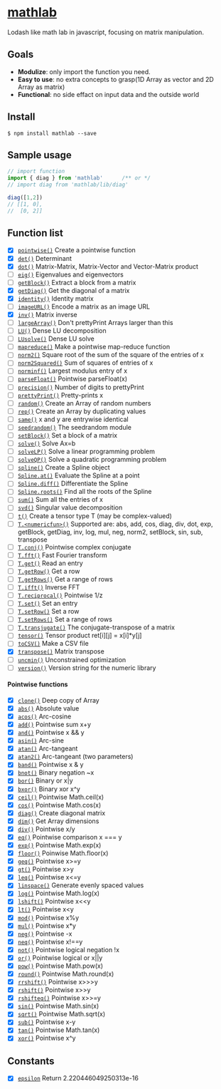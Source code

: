 # [mathlab](http://timqian.com/mathlab)

Lodash like math lab in javascript, focusing on matrix manipulation.

## Goals
- **Modulize**: only import the function you need.
- **Easy to use**: no extra concepts to grasp(1D Array as vector and 2D Array as matrix)
- **Functional**: no side effact on input data and the outside world

## Install
```
$ npm install mathlab --save
```

## Sample usage
```js
// import function
import { diag } from 'mathlab'      /** or */
// import diag from 'mathlab/lib/diag'

diag([1,2])
// [[1, 0], 
//  [0, 2]]
```

## Function list

- [x] [`pointwise()`](http://www.timqian.com/mathlab/function/index.html#static-function-pointwise)	Create a pointwise function
- [x] [`det()`](http://www.timqian.com/mathlab/function/index.html#static-function-det)	Determinant
- [x] [`dot()`](http://www.timqian.com/mathlab/function/index.html#static-function-dot)	Matrix-Matrix, Matrix-Vector and Vector-Matrix product
- [ ] [`eig()`](http://www.timqian.com/mathlab/function/index.html#static-function-)	Eigenvalues and eigenvectors
- [ ] [`getBlock()`](http://www.timqian.com/mathlab/function/index.html#static-function-)	Extract a block from a matrix
- [x] [`getDiag()`](http://www.timqian.com/mathlab/function/index.html#static-function-getDiag)	Get the diagonal of a matrix
- [x] [`identity()`](http://www.timqian.com/mathlab/function/index.html#static-function-identity)	Identity matrix
- [ ] [`imageURL()`](http://www.timqian.com/mathlab/function/index.html#static-function-)	Encode a matrix as an image URL
- [x] [`inv()`](http://www.timqian.com/mathlab/function/index.html#static-function-inv)	Matrix inverse
- [ ] [`largeArray()`](http://www.timqian.com/mathlab/function/index.html#static-function-)	Don't prettyPrint Arrays larger than this
- [ ] [`LU()`](http://www.timqian.com/mathlab/function/index.html#static-function-)	Dense LU decomposition
- [ ] [`LUsolve()`](http://www.timqian.com/mathlab/function/index.html#static-function-)	Dense LU solve
- [ ] [`mapreduce()`](http://www.timqian.com/mathlab/function/index.html#static-function-)	Make a pointwise map-reduce function
- [ ] [`norm2()`](http://www.timqian.com/mathlab/function/index.html#static-function-)	Square root of the sum of the square of the entries of x
- [ ] [`norm2Squared()`](http://www.timqian.com/mathlab/function/index.html#static-function-)	Sum of squares of entries of x
- [ ] [`norminf()`](http://www.timqian.com/mathlab/function/index.html#static-function-)	Largest modulus entry of x
- [ ] [`parseFloat()`](http://www.timqian.com/mathlab/function/index.html#static-function-)	Pointwise parseFloat(x)
- [ ] [`precision()`](http://www.timqian.com/mathlab/function/index.html#static-function-)	Number of digits to prettyPrint
- [ ] [`prettyPrint()`](http://www.timqian.com/mathlab/function/index.html#static-function-)	Pretty-prints x
- [ ] [`random()`](http://www.timqian.com/mathlab/function/index.html#static-function-)	Create an Array of random numbers
- [ ] [`rep()`](http://www.timqian.com/mathlab/function/index.html#static-function-)	Create an Array by duplicating values
- [ ] [`same()`](http://www.timqian.com/mathlab/function/index.html#static-function-)	x and y are entrywise identical
- [ ] [`seedrandom()`](http://www.timqian.com/mathlab/function/index.html#static-function-)	The seedrandom module
- [ ] [`setBlock()`](http://www.timqian.com/mathlab/function/index.html#static-function-)	Set a block of a matrix
- [ ] [`solve()`](http://www.timqian.com/mathlab/function/index.html#static-function-)	Solve Ax=b
- [ ] [`solveLP()`](http://www.timqian.com/mathlab/function/index.html#static-function-)	Solve a linear programming problem
- [ ] [`solveQP()`](http://www.timqian.com/mathlab/function/index.html#static-function-)	Solve a quadratic programming problem
- [ ] [`spline()`](http://www.timqian.com/mathlab/function/index.html#static-function-)	Create a Spline object
- [ ] [`Spline.at()`](http://www.timqian.com/mathlab/function/index.html#static-function-)	Evaluate the Spline at a point
- [ ] [`Spline.diff()`](http://www.timqian.com/mathlab/function/index.html#static-function-)	Differentiate the Spline
- [ ] [`Spline.roots()`](http://www.timqian.com/mathlab/function/index.html#static-function-)	Find all the roots of the Spline
- [ ] [`sum()`](http://www.timqian.com/mathlab/function/index.html#static-function-)	Sum all the entries of x
- [ ] [`svd()`](http://www.timqian.com/mathlab/function/index.html#static-function-)	Singular value decomposition
- [ ] [`t()`](http://www.timqian.com/mathlab/function/index.html#static-function-)	Create a tensor type T (may be complex-valued)
- [ ] [`T.<numericfun>()`](http://www.timqian.com/mathlab/function/index.html#static-function-)	Supported <numericfun> are: abs, add, cos, diag, div, dot, exp, getBlock, getDiag, inv, log, mul, neg, norm2, setBlock, sin, sub, transpose
- [ ] [`T.conj()`](http://www.timqian.com/mathlab/function/index.html#static-function-)	Pointwise complex conjugate
- [ ] [`T.fft()`](http://www.timqian.com/mathlab/function/index.html#static-function-)	Fast Fourier transform
- [ ] [`T.get()`](http://www.timqian.com/mathlab/function/index.html#static-function-)	Read an entry
- [ ] [`T.getRow()`](http://www.timqian.com/mathlab/function/index.html#static-function-)	Get a row
- [ ] [`T.getRows()`](http://www.timqian.com/mathlab/function/index.html#static-function-)	Get a range of rows
- [ ] [`T.ifft()`](http://www.timqian.com/mathlab/function/index.html#static-function-)	Inverse FFT
- [ ] [`T.reciprocal()`](http://www.timqian.com/mathlab/function/index.html#static-function-)	Pointwise 1/z
- [ ] [`T.set()`](http://www.timqian.com/mathlab/function/index.html#static-function-)	Set an entry
- [ ] [`T.setRow()`](http://www.timqian.com/mathlab/function/index.html#static-function-)	Set a row
- [ ] [`T.setRows()`](http://www.timqian.com/mathlab/function/index.html#static-function-)	Set a range of rows
- [ ] [`T.transjugate()`](http://www.timqian.com/mathlab/function/index.html#static-function-)	The conjugate-transpose of a matrix
- [ ] [`tensor()`](http://www.timqian.com/mathlab/function/index.html#static-function-)	Tensor product ret[i][j] = x[i]*y[j]
- [ ] [`toCSV()`](http://www.timqian.com/mathlab/function/index.html#static-function-)	Make a CSV file
- [x] [`transpose()`](http://www.timqian.com/mathlab/function/index.html#static-function-transpose)	Matrix transpose
- [ ] [`uncmin()`](http://www.timqian.com/mathlab/function/index.html#static-function-)	Unconstrained optimization
- [ ] [`version()`](http://www.timqian.com/mathlab/function/index.html#static-function-)	Version string for the numeric library

#### Pointwise functions

- [x] [`clone()`](http://www.timqian.com/mathlab/function/index.html#static-function-clone)	Deep copy of Array
- [x] [`abs()`](http://www.timqian.com/mathlab/function/index.html#static-function-abs)	Absolute value
- [x] [`acos()`](http://www.timqian.com/mathlab/function/index.html#static-function-acos)	Arc-cosine
- [x] [`add()`](http://www.timqian.com/mathlab/function/index.html#static-function-add)	Pointwise sum x+y
- [x] [`and()`](http://www.timqian.com/mathlab/function/index.html#static-function-and)	Pointwise x && y
- [x] [`asin()`](http://www.timqian.com/mathlab/function/index.html#static-function-asin)	Arc-sine
- [x] [`atan()`](http://www.timqian.com/mathlab/function/index.html#static-function-atan)	Arc-tangeant
- [x] [`atan2()`](http://www.timqian.com/mathlab/function/index.html#static-function-atan2)	Arc-tangeant (two parameters)
- [x] [`band()`](http://www.timqian.com/mathlab/function/index.html#static-function-band)	Pointwise x & y
- [x] [`bnot()`](http://www.timqian.com/mathlab/function/index.html#static-function-bnot)	Binary negation ~x
- [x] [`bor()`](http://www.timqian.com/mathlab/function/index.html#static-function-bor)	Binary or x|y
- [x] [`bxor()`](http://www.timqian.com/mathlab/function/index.html#static-function-bxor)	Binary xor x^y
- [x] [`ceil()`](http://www.timqian.com/mathlab/function/index.html#static-function-ceil)	Pointwise Math.ceil(x)
- [x] [`cos()`](http://www.timqian.com/mathlab/function/index.html#static-function-cos)	Pointwise Math.cos(x)
- [x] [`diag()`](http://www.timqian.com/mathlab/function/index.html#static-function-diag)	Create diagonal matrix
- [x] [`dim()`](http://www.timqian.com/mathlab/function/index.html#static-function-dim)	Get Array dimensions
- [x] [`div()`](http://www.timqian.com/mathlab/function/index.html#static-function-div)	Pointwise x/y
- [x] [`eq()`](http://www.timqian.com/mathlab/function/index.html#static-function-eq)	Pointwise comparison x === y
- [x] [`exp()`](http://www.timqian.com/mathlab/function/index.html#static-function-exp)	Pointwise Math.exp(x)
- [x] [`floor()`](http://www.timqian.com/mathlab/function/index.html#static-function-floor)	Poinwise Math.floor(x)
- [x] [`geq()`](http://www.timqian.com/mathlab/function/index.html#static-function-geq)	Pointwise x>=y
- [x] [`gt()`](http://www.timqian.com/mathlab/function/index.html#static-function-gt)	Pointwise x>y
- [x] [`leq()`](http://www.timqian.com/mathlab/function/index.html#static-function-leq)	Pointwise x<=y
- [x] [`linspace()`](http://www.timqian.com/mathlab/function/index.html#static-function-linspace)	Generate evenly spaced values
- [x] [`log()`](http://www.timqian.com/mathlab/function/index.html#static-function-log)	Pointwise Math.log(x)
- [x] [`lshift()`](http://www.timqian.com/mathlab/function/index.html#static-function-lshift)	Pointwise x<<y
- [x] [`lt()`](http://www.timqian.com/mathlab/function/index.html#static-function-lt)	Pointwise x<y
- [x] [`mod()`](http://www.timqian.com/mathlab/function/index.html#static-function-mod)	Pointwise x%y
- [x] [`mul()`](http://www.timqian.com/mathlab/function/index.html#static-function-mul)	Pointwise x*y
- [x] [`neg()`](http://www.timqian.com/mathlab/function/index.html#static-function-neg)	Pointwise -x
- [x] [`neq()`](http://www.timqian.com/mathlab/function/index.html#static-function-neq)	Pointwise x!==y
- [x] [`not()`](http://www.timqian.com/mathlab/function/index.html#static-function-not)	Pointwise logical negation !x
- [x] [`or()`](http://www.timqian.com/mathlab/function/index.html#static-function-or)	Pointwise logical or x||y
- [x] [`pow()`](http://www.timqian.com/mathlab/function/index.html#static-function-pow)	Pointwise Math.pow(x)
- [x] [`round()`](http://www.timqian.com/mathlab/function/index.html#static-function-round)	Pointwise Math.round(x)
- [x] [`rrshift()`](http://www.timqian.com/mathlab/function/index.html#static-function-rrshift)	Pointwise x>>>y
- [x] [`rshift()`](http://www.timqian.com/mathlab/function/index.html#static-function-rshift)	Pointwise x>>y
- [x] [`rshifteq()`](http://www.timqian.com/mathlab/function/index.html#static-function-rshift)	Pointwise x>>=y
- [x] [`sin()`](http://www.timqian.com/mathlab/function/index.html#static-function-sin)	Pointwise Math.sin(x)
- [x] [`sqrt()`](http://www.timqian.com/mathlab/function/index.html#static-function-sqrt)	Pointwise Math.sqrt(x)
- [x] [`sub()`](http://www.timqian.com/mathlab/function/index.html#static-function-sub)	Pointwise x-y
- [x] [`tan()`](http://www.timqian.com/mathlab/function/index.html#static-function-tan)	Pointwise Math.tan(x)
- [x] [`xor()`](http://www.timqian.com/mathlab/function/index.html#static-function-xor)	Pointwise x^y

## Constants
- [x] [`epsilon`](http://www.timqian.com/mathlab/function/index.html#static-function-epsilon)	Return 2.220446049250313e-16
